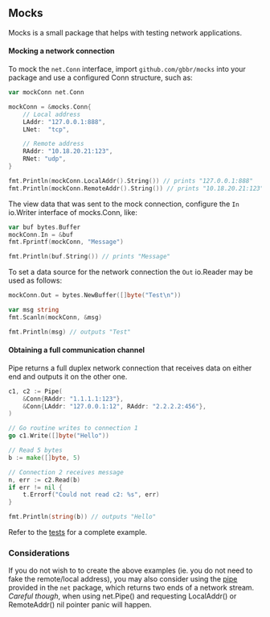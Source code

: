 ## Mocks

Mocks is a small package that helps with testing network applications.

#### Mocking a network connection

To mock the `net.Conn` interface, import `github.com/gbbr/mocks` into your package
and use a configured Conn structure, such as:

```go
var mockConn net.Conn

mockConn = &mocks.Conn{
	// Local address
	LAddr: "127.0.0.1:888",
	LNet:  "tcp",

	// Remote address
	RAddr: "10.18.20.21:123",
	RNet: "udp",
}

fmt.Println(mockConn.LocalAddr().String()) // prints "127.0.0.1:888"
fmt.Println(mockConn.RemoteAddr().String()) // prints "10.18.20.21:123"
```

The view data that was sent to the mock connection, configure the `In` io.Writer
interface of mocks.Conn, like:

```go
var buf bytes.Buffer
mockConn.In = &buf
fmt.Fprintf(mockConn, "Message")

fmt.Println(buf.String()) // prints "Message"
```

To set a data source for the network connection the `Out` io.Reader may be used as follows:

```go
mockConn.Out = bytes.NewBuffer([]byte("Test\n"))

var msg string
fmt.Scanln(mockConn, &msg)

fmt.Println(msg) // outputs "Test"
```


#### Obtaining a full communication channel

Pipe returns a full duplex network connection that receives data on either end and outputs
it on the other one.

```go
c1, c2 := Pipe(
	&Conn{RAddr: "1.1.1.1:123"},
	&Conn{LAddr: "127.0.0.1:12", RAddr: "2.2.2.2:456"},
)

// Go routine writes to connection 1
go c1.Write([]byte("Hello"))

// Read 5 bytes
b := make([]byte, 5)

// Connection 2 receives message
n, err := c2.Read(b)
if err != nil {
	t.Errorf("Could not read c2: %s", err)
}

fmt.Println(string(b)) // outputs "Hello"
```

Refer to the [tests](https://github.com/gbbr/mocks/blob/master/conn_test.go#L75) for a complete example.

### Considerations

If you do not wish to to create the above examples (ie. you do not need to fake the remote/local address), you may also consider using the [pipe](http://golang.org/pkg/net/#Pipe) provided in the `net` package, which returns two ends of a network stream. _Careful though_, when using net.Pipe() and requesting LocalAddr() or RemoteAddr() nil pointer panic will happen.
